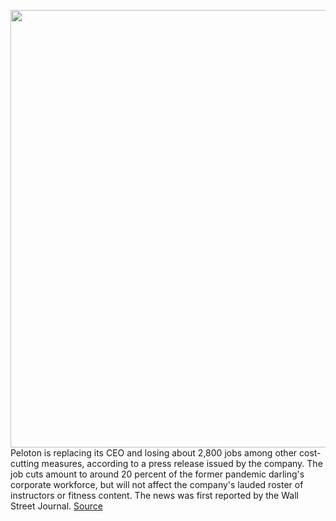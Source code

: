 <img src='https://cdn.vox-cdn.com/thumbor/9mt47VrzssAdzLwsXjF6konZcw0=/0x0:2040x1360/1200x800/filters:focal(825x176:1151x502)/cdn.vox-cdn.com/uploads/chorus_image/image/70482949/akrales_170407_1569_0850.0.5.jpg' width='700px' /><br/>
Peloton is replacing its CEO and losing about 2,800 jobs among other cost-cutting measures, according to a press release issued by the company. The job cuts amount to around 20 percent of the former pandemic darling's corporate workforce, but will not affect the company's lauded roster of instructors or fitness content. The news was first reported by the Wall Street Journal.
<a href='https://www.theverge.com/2022/2/8/22923229/peloton-layoff-new-ceo-mccarthy'> Source <a/>